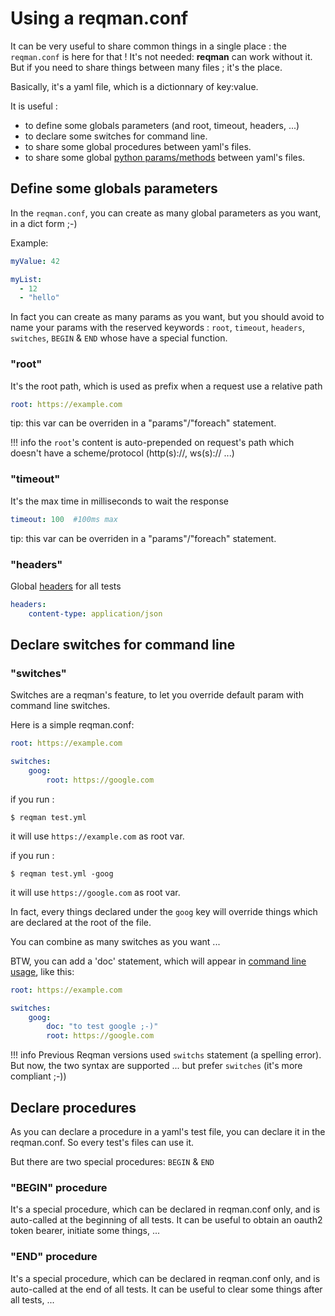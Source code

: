 # Using a reqman.conf

It can be very useful to share common things in a single place : the `reqman.conf` is here for that !
It's not needed: **reqman** can work without it. But if you need to share things between many files ; it's the place.

Basically, it's a yaml file, which is a dictionnary of key:value.

It is useful :

  * to define some globals parameters (and root, timeout, headers, ...)
  * to declare some switches for command line.
  * to share some global procedures between yaml's files.
  * to share some global [python params/methods](python.md) between yaml's files.

## Define some globals parameters

In the `reqman.conf`, you can create as many global parameters as you want, in a dict form ;-)

Example:

```yaml
myValue: 42

myList:
  - 12
  - "hello"
```

In fact you can create as many params as you want, but you should avoid to name your params with the reserved keywords :
`root`, `timeout`, `headers`, `switches`, `BEGIN` & `END` whose have a special function.

### "root"

It's the root path, which is used as prefix when a request use a relative path

```yaml
root: https://example.com
```

tip: this var can be overriden in a "params"/"foreach" statement.

!!! info
    the `root`'s content is auto-prepended on request's path which doesn't have a scheme/protocol (http(s)://, ws(s):// ...)

### "timeout"
It's the max time in milliseconds to wait the response

```yaml
timeout: 100  #100ms max
```

tip: this var can be overriden in a "params"/"foreach" statement.


### "headers"
Global [headers](yml_syntax.md#headers) for all tests

```yaml
headers:
    content-type: application/json
```

## Declare switches for command line
### "switches"
Switches are a reqman's feature, to let you override default param with command line switches.

Here is a simple reqman.conf:
```yaml
root: https://example.com

switches:
    goog: 
        root: https://google.com
```
if you run :

```
$ reqman test.yml
```
it will use `https://example.com` as root var.

if you run :

```
$ reqman test.yml -goog
```
it will use `https://google.com` as root var.

In fact, every things declared under the `goog` key will override things which are declared at the root of the file.

You can combine as many switches as you want ...

BTW, you can add a 'doc' statement, which will appear in [command line usage](command.md), like this:
```yaml
root: https://example.com

switches:
    goog: 
        doc: "to test google ;-)"
        root: https://google.com

```
!!! info
    Previous Reqman versions used `switchs` statement (a spelling error). But now, the two syntax are supported ... but prefer `switches` (it's more compliant ;-))

## Declare procedures

As you can declare a procedure in a yaml's test file, you can declare it in the reqman.conf. So every test's files can use it.

But there are two special procedures: `BEGIN` & `END`

### "BEGIN" procedure

It's a special procedure, which can be declared in reqman.conf only, and is auto-called at the beginning of all tests.
It can be useful to obtain an oauth2 token bearer, initiate some things, ...

### "END" procedure

It's a special procedure, which can be declared in reqman.conf only, and is auto-called at the end of all tests.
It can be useful to clear some things after all tests, ...


